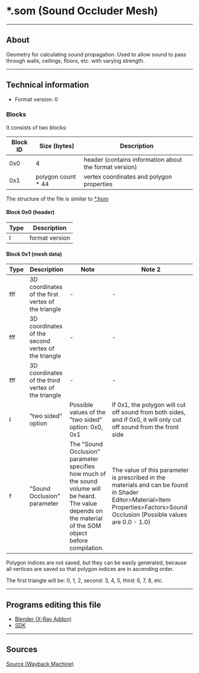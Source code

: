 # *.som (Sound Occluder Mesh)

___

## About

Geometry for calculating sound propagation. Used to allow sound to pass through walls, ceilings, floors, etc. with varying strength.

___

## Technical information

- Format version: 0

### Blocks

It consists of two blocks:

| Block ID | Size (bytes) | Description |
|---|---|---|
| 0x0 | 4 | header (contains information about the format version) |
| 0x1 | polygon count * 44 | vertex coordinates and polygon properties |

The structure of the file is similar to [*.hom](hom.md)

#### Block 0x0 (header)

| Type | Description |
|---|---|
| I | format version |

#### Block 0x1 (mesh data)

| Type | Description | Note | Note 2 |
|---|---|---|---|
| fff | 3D coordinates of the first vertex of the triangle | - | - |
| fff | 3D coordinates of the second vertex of the triangle | - | - |
| fff | 3D coordinates of the third vertex of the triangle | - | - |
| I | "two sided" option | Possible values of the "two sided" option: 0x0, 0x1 | If 0x1, the polygon will cut off sound from both sides, and if 0x0, it will only cut off sound from the front side |
| f | "Sound Occlusion" parameter | The "Sound Occlusion" parameter specifies how much of the sound volume will be heard. The value depends on the material of the SOM object before compilation. | The value of this parameter is prescribed in the materials and can be found in Shader Editor>Material>Item Properties>Factors>Sound Occlusion (Possible values are 0.0 - 1.0) |

Polygon indices are not saved, but they can be easily generated, because all vertices are saved so that polygon indices are in ascending order.

The first triangle will be: 0, 1, 2, second: 3, 4, 5, third: 6, 7, 8, etc.

___

## Programs editing this file

- [Blender (X-Ray Addon)](../../../modding-tools/blender/README.mdx)
- [SDK](../../../modding-tools/sdk/README.md)

___

## Sources

[Source (Wayback Machine)](https://web.archive.org/web/20200918231516/http://stalkerin.gameru.net/wiki/index.php?title=Level.som)
